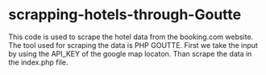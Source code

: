 # scrapping-hotels-through-Goutte
This code is used to scrape the hotel data from the booking.com website.
The tool used for scraping the data is PHP GOUTTE.
First we take the input by using the API_KEY of the google map locaton.
Than scrape the data in the index.php file.

